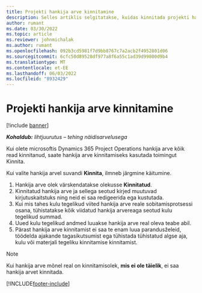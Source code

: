 ```yaml
---
title: Projekti hankija arve kinnitamine
description: Selles artiklis selgitatakse, kuidas kinnitada projekti hankija arve Microsoftis Dynamics 365 Project Operations ja projekti hankija arve kinnitamise finantsmõju.
author: rumant
ms.date: 03/30/2022
ms.topic: article
ms.reviewer: johnmichalak
ms.author: rumant
ms.openlocfilehash: 092b3cd5981f7d9bb8767c7a2acb2f4952801d06
ms.sourcegitcommit: 6cfc50d89528df977a8f6a55c1ad39d99800d9b4
ms.translationtype: MT
ms.contentlocale: et-EE
ms.lasthandoff: 06/03/2022
ms.locfileid: "8932429"
---
```

# <a name="confirm-a-project-vendor-invoice"></a>Projekti hankija arve kinnitamine

[!include [banner](../../includes/dataverse-preview.md)]

_**Kohaldub:** lihtjuurutus – tehing näidisarvelusega_

Kui olete microsoftis Dynamics 365 Project Operations hankija arve kõik read kinnitanud, saate hankija arve kinnitamiseks kasutada toimingut Kinnita.

Kui valite hankija arvel suvandi **Kinnita**, ilmneb järgmine käitumine.

1. Hankija arve olek värskendatakse olekusse **Kinnitatud**.
2. Kinnitatud hankija arve ja sellega seotud kirjed muutuvad kirjutuskaitstuks ning neid ei saa redigeerida ega kustutada.
3. Kui mis tahes kulu tegelikud viited hankija arve reale sobitamisprotsessi osana, tühistatakse kõik viidatud hankija arvereaga seotud kulu tegelikud summad.
4. Uued kulu tegelikud andmed luuakse hankija arve real oleva teabe abil.
5. Pärast hankija arve kinnitamist ei saa te enam luua parandusželeid, töödelda ajakande tagasikutsumist ega tühistada tühistatud algse aja, kulu või materjali tegeliku kinnitamise kinnitamist.

> [!NOTE]
> Kui hankija arve mõnel real on kinnitamisolek, **mis ei ole täielik**, ei saa hankija arvet kinnitada.

[!INCLUDE[footer-include](../../includes/footer-banner.md)]
